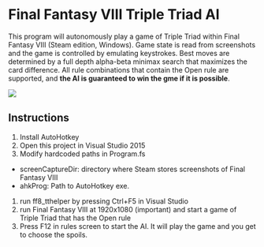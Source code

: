 # Final Fantasy VIII Triple Triad AI

This program will autonomously play a game of Triple Triad within Final Fantasy VIII (Steam edition, Windows). Game state is read from screenshots and the game is controlled by emulating keystrokes. Best moves are determined by a full depth alpha-beta minimax search that maximizes the card difference. All rule combinations that contain the Open rule are supported, and **the AI is guaranteed to win the gme if it is possible**.

[![](http://img.youtube.com/vi/TWLy6QsqN-4/0.jpg)](http://www.youtube.com/watch?v=TWLy6QsqN-4 "AI in action")


## Instructions

1. Install AutoHotkey
1. Open this project in Visual Studio 2015
1. Modify hardcoded paths in Program.fs
  - screenCaptureDir: directory where Steam stores screenshots of Final Fantasy VIII
  - ahkProg: Path to AutoHotkey exe.
1. run ff8_tthelper by pressing Ctrl+F5 in Visual Studio
1. run Final Fantasy VIII at 1920x1080 (important) and start a game of Triple Triad that has the Open rule
1. Press F12 in rules screen to start the AI. It will play the game and you get to choose the spoils.
